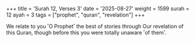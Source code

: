 +++
title = 'Surah 12, Verses 3'
date = '2025-08-27'
weight = 1599
surah = 12
ayah = 3
tags = ["prophet", "quran", "revelation"]
+++

We relate to you ˹O Prophet˺ the best of stories through Our revelation of this Quran, though before this you were totally unaware ˹of them˺.